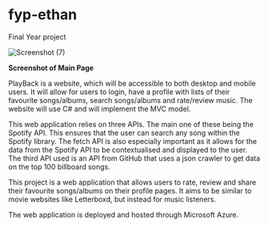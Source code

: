# fyp-ethan
Final Year project

![Screenshot (7)](https://github.com/ethanm32/FinalYearProject-ethan/assets/57529120/6931674d-ae40-415a-bda2-7ba7964874c7)

**Screenshot of Main Page**

PlayBack is a website, which will be accessible to both desktop and mobile users. It will allow 
for users to login, have a profile with lists of their favourite songs/albums, search songs/albums and 
rate/review music. The website will use C# and will implement the MVC model.

This web application relies on three APIs. The main one of these being the Spotify API. This ensures 
that the user can search any song within the Spotify library. The fetch API is also especially important
as it allows for the data from the Spotify API to be contextualised and displayed to the user. The 
third API used is an API from GitHub that uses a json crawler to get data on the top 100 billboard 
songs.

This project is a  web application that allows users to rate, 
review and share their favourite songs/albums on their profile pages. It aims to be 
similar to movie websites like Letterboxd, but instead for music listeners.

The web application is deployed and hosted through Microsoft Azure.
